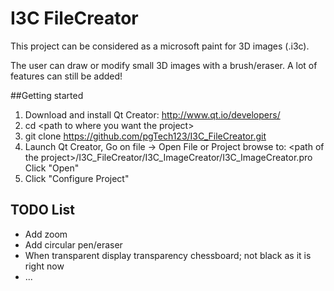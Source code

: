 I3C FileCreator
===============

This project can be considered as a microsoft paint for 3D images (.i3c).

The user can draw or modify small 3D images with a brush/eraser. A lot of features can still be added!

##Getting started

1. Download and install Qt Creator: http://www.qt.io/developers/
2. cd \<path to where you want the project\>
3. git clone https://github.com/pgTech123/I3C_FileCreator.git
4. Launch Qt Creator, Go on file -> Open File or Project
        browse to: \<path of the project\>/I3C_FileCreator/I3C_ImageCreator/I3C_ImageCreator.pro
        Click "Open"
5. Click "Configure Project"

## TODO List
* Add zoom
* Add circular pen/eraser
* When transparent display transparency chessboard; not black as it is right now
* ...
